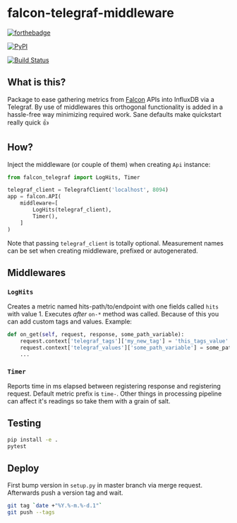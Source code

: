# falcon-telegraf-middleware

[![forthebadge](https://forthebadge.com/images/badges/no-ragrets.svg)](https://forthebadge.com)

[![PyPI](https://img.shields.io/pypi/v/falcon-telegraf-middleware.svg?style=for-the-badge)](https://pypi.org/project/falcon-telegraf-middleware/)

[![Build Status](https://travis-ci.org/Webinterpret/falcon-telegraf-middleware.svg?branch=master)](https://travis-ci.org/Webinterpret/falcon-telegraf-middleware)

## What is this?

Package to ease gathering metrics from [Falcon](http://falcon.readthedocs.io/) APIs into InfluxDB via a Telegraf.
By use of middlewares this orthogonal functionality is added in a hassle-free way minimizing required work. Sane defaults make quickstart really quick 👍

## How?
Inject the middleware (or couple of them) when creating `Api` instance:

```python
from falcon_telegraf import LogHits, Timer

telegraf_client = TelegrafClient('localhost', 8094)
app = falcon.API(
    middleware=[
        LogHits(telegraf_client),
        Timer(),
    ]
)
```

Note that passing `telegraf_client` is totally optional.
Measurement names can be set when creating middleware, prefixed or autogenerated.

## Middlewares
### `LogHits`
Creates a metric named hits-path/to/endpoint with one fields called `hits` with value 1.
Executes *after* `on-*` method was called. Because of this you can add custom tags and values.
Example:
```python
def on_get(self, request, response, some_path_variable):
    request.context['telegraf_tags']['my_new_tag'] = 'this_tags_value'
    request.context['telegraf_values']['some_path_variable'] = some_path_variable
    ...
```
### `Timer`
Reports time in ms elapsed between registering response and registering request. Default metric prefix is `time-`.
Other things in processing pipeline can affect it's readings so take them with a grain of salt.

## Testing

```bash
pip install -e .
pytest
```

## Deploy
First bump version in `setup.py` in master branch via merge request. Afterwards push a version tag and wait.

```bash
git tag `date +"%Y.%-m.%-d.1"`
git push --tags
```
